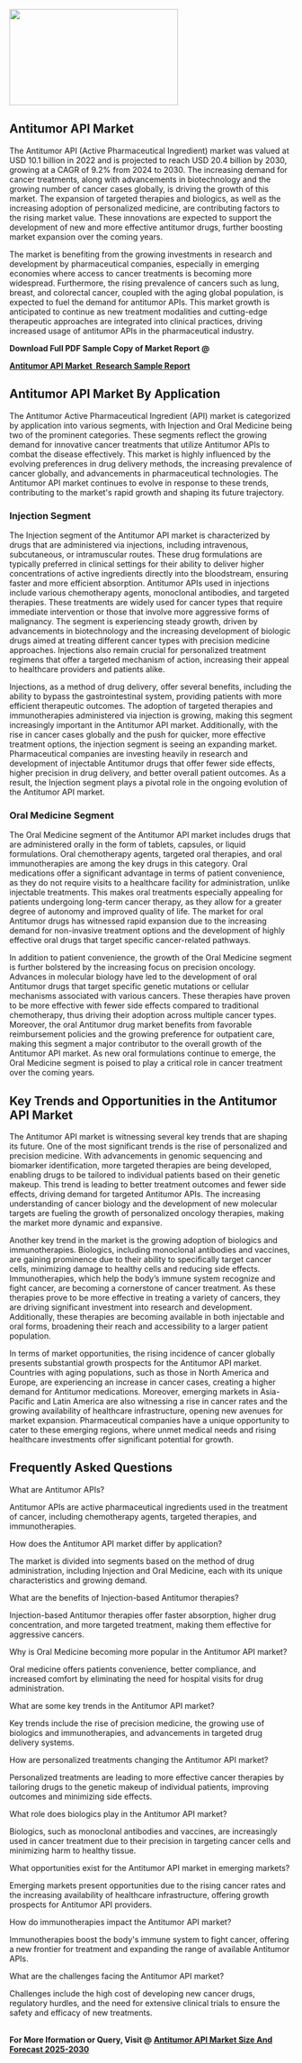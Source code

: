 <p><img class="alignnone size-medium wp-image-20088" src="https://ffe5etoiles.com/wp-content/uploads/2024/12/MST1-300x171.png" alt="" width="300" height="171" /></p><p> <h2>Antitumor API Market </h2><p>The Antitumor API (Active Pharmaceutical Ingredient) market was valued at USD 10.1 billion in 2022 and is projected to reach USD 20.4 billion by 2030, growing at a CAGR of 9.2% from 2024 to 2030. The increasing demand for cancer treatments, along with advancements in biotechnology and the growing number of cancer cases globally, is driving the growth of this market. The expansion of targeted therapies and biologics, as well as the increasing adoption of personalized medicine, are contributing factors to the rising market value. These innovations are expected to support the development of new and more effective antitumor drugs, further boosting market expansion over the coming years.</p><p>The market is benefiting from the growing investments in research and development by pharmaceutical companies, especially in emerging economies where access to cancer treatments is becoming more widespread. Furthermore, the rising prevalence of cancers such as lung, breast, and colorectal cancer, coupled with the aging global population, is expected to fuel the demand for antitumor APIs. This market growth is anticipated to continue as new treatment modalities and cutting-edge therapeutic approaches are integrated into clinical practices, driving increased usage of antitumor APIs in the pharmaceutical industry.</p></p><p><strong>Download Full PDF Sample Copy of Market Report @</strong></p><p><strong><a href="https://www.verifiedmarketreports.com/download-sample/?rid=635656&utm_source=Sites-google&utm_medium=265" target="_blank">Antitumor API Market &nbsp;Research Sample Report</a></strong></p><p><h2>Antitumor API Market By Application</h2><p>The Antitumor Active Pharmaceutical Ingredient (API) market is categorized by application into various segments, with Injection and Oral Medicine being two of the prominent categories. These segments reflect the growing demand for innovative cancer treatments that utilize Antitumor APIs to combat the disease effectively. This market is highly influenced by the evolving preferences in drug delivery methods, the increasing prevalence of cancer globally, and advancements in pharmaceutical technologies. The Antitumor API market continues to evolve in response to these trends, contributing to the market's rapid growth and shaping its future trajectory.</p><h3>Injection Segment</h3><p>The Injection segment of the Antitumor API market is characterized by drugs that are administered via injections, including intravenous, subcutaneous, or intramuscular routes. These drug formulations are typically preferred in clinical settings for their ability to deliver higher concentrations of active ingredients directly into the bloodstream, ensuring faster and more efficient absorption. Antitumor APIs used in injections include various chemotherapy agents, monoclonal antibodies, and targeted therapies. These treatments are widely used for cancer types that require immediate intervention or those that involve more aggressive forms of malignancy. The segment is experiencing steady growth, driven by advancements in biotechnology and the increasing development of biologic drugs aimed at treating different cancer types with precision medicine approaches. Injections also remain crucial for personalized treatment regimens that offer a targeted mechanism of action, increasing their appeal to healthcare providers and patients alike.</p><p>Injections, as a method of drug delivery, offer several benefits, including the ability to bypass the gastrointestinal system, providing patients with more efficient therapeutic outcomes. The adoption of targeted therapies and immunotherapies administered via injection is growing, making this segment increasingly important in the Antitumor API market. Additionally, with the rise in cancer cases globally and the push for quicker, more effective treatment options, the injection segment is seeing an expanding market. Pharmaceutical companies are investing heavily in research and development of injectable Antitumor drugs that offer fewer side effects, higher precision in drug delivery, and better overall patient outcomes. As a result, the Injection segment plays a pivotal role in the ongoing evolution of the Antitumor API market.</p><h3>Oral Medicine Segment</h3><p>The Oral Medicine segment of the Antitumor API market includes drugs that are administered orally in the form of tablets, capsules, or liquid formulations. Oral chemotherapy agents, targeted oral therapies, and oral immunotherapies are among the key drugs in this category. Oral medications offer a significant advantage in terms of patient convenience, as they do not require visits to a healthcare facility for administration, unlike injectable treatments. This makes oral treatments especially appealing for patients undergoing long-term cancer therapy, as they allow for a greater degree of autonomy and improved quality of life. The market for oral Antitumor drugs has witnessed rapid expansion due to the increasing demand for non-invasive treatment options and the development of highly effective oral drugs that target specific cancer-related pathways.</p><p>In addition to patient convenience, the growth of the Oral Medicine segment is further bolstered by the increasing focus on precision oncology. Advances in molecular biology have led to the development of oral Antitumor drugs that target specific genetic mutations or cellular mechanisms associated with various cancers. These therapies have proven to be more effective with fewer side effects compared to traditional chemotherapy, thus driving their adoption across multiple cancer types. Moreover, the oral Antitumor drug market benefits from favorable reimbursement policies and the growing preference for outpatient care, making this segment a major contributor to the overall growth of the Antitumor API market. As new oral formulations continue to emerge, the Oral Medicine segment is poised to play a critical role in cancer treatment over the coming years.</p><h2>Key Trends and Opportunities in the Antitumor API Market</h2><p>The Antitumor API market is witnessing several key trends that are shaping its future. One of the most significant trends is the rise of personalized and precision medicine. With advancements in genomic sequencing and biomarker identification, more targeted therapies are being developed, enabling drugs to be tailored to individual patients based on their genetic makeup. This trend is leading to better treatment outcomes and fewer side effects, driving demand for targeted Antitumor APIs. The increasing understanding of cancer biology and the development of new molecular targets are fueling the growth of personalized oncology therapies, making the market more dynamic and expansive.</p><p>Another key trend in the market is the growing adoption of biologics and immunotherapies. Biologics, including monoclonal antibodies and vaccines, are gaining prominence due to their ability to specifically target cancer cells, minimizing damage to healthy cells and reducing side effects. Immunotherapies, which help the body’s immune system recognize and fight cancer, are becoming a cornerstone of cancer treatment. As these therapies prove to be more effective in treating a variety of cancers, they are driving significant investment into research and development. Additionally, these therapies are becoming available in both injectable and oral forms, broadening their reach and accessibility to a larger patient population.</p><p>In terms of market opportunities, the rising incidence of cancer globally presents substantial growth prospects for the Antitumor API market. Countries with aging populations, such as those in North America and Europe, are experiencing an increase in cancer cases, creating a higher demand for Antitumor medications. Moreover, emerging markets in Asia-Pacific and Latin America are also witnessing a rise in cancer rates and the growing availability of healthcare infrastructure, opening new avenues for market expansion. Pharmaceutical companies have a unique opportunity to cater to these emerging regions, where unmet medical needs and rising healthcare investments offer significant potential for growth.</p><h2>Frequently Asked Questions</h2><p>What are Antitumor APIs?</p><p>Antitumor APIs are active pharmaceutical ingredients used in the treatment of cancer, including chemotherapy agents, targeted therapies, and immunotherapies.</p><p>How does the Antitumor API market differ by application?</p><p>The market is divided into segments based on the method of drug administration, including Injection and Oral Medicine, each with its unique characteristics and growing demand.</p><p>What are the benefits of Injection-based Antitumor therapies?</p><p>Injection-based Antitumor therapies offer faster absorption, higher drug concentration, and more targeted treatment, making them effective for aggressive cancers.</p><p>Why is Oral Medicine becoming more popular in the Antitumor API market?</p><p>Oral medicine offers patients convenience, better compliance, and increased comfort by eliminating the need for hospital visits for drug administration.</p><p>What are some key trends in the Antitumor API market?</p><p>Key trends include the rise of precision medicine, the growing use of biologics and immunotherapies, and advancements in targeted drug delivery systems.</p><p>How are personalized treatments changing the Antitumor API market?</p><p>Personalized treatments are leading to more effective cancer therapies by tailoring drugs to the genetic makeup of individual patients, improving outcomes and minimizing side effects.</p><p>What role does biologics play in the Antitumor API market?</p><p>Biologics, such as monoclonal antibodies and vaccines, are increasingly used in cancer treatment due to their precision in targeting cancer cells and minimizing harm to healthy tissue.</p><p>What opportunities exist for the Antitumor API market in emerging markets?</p><p>Emerging markets present opportunities due to the rising cancer rates and the increasing availability of healthcare infrastructure, offering growth prospects for Antitumor API providers.</p><p>How do immunotherapies impact the Antitumor API market?</p><p>Immunotherapies boost the body's immune system to fight cancer, offering a new frontier for treatment and expanding the range of available Antitumor APIs.</p><p>What are the challenges facing the Antitumor API market?</p><p>Challenges include the high cost of developing new cancer drugs, regulatory hurdles, and the need for extensive clinical trials to ensure the safety and efficacy of new treatments.</p><strong><br />For More Iformation or Query, Visit @ <a href="https://www.verifiedmarketreports.com/product/antitumor-api-market/" target="_blank">Antitumor API Market Size And Forecast 2025-2030</a></strong></p>
